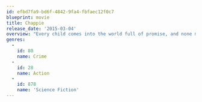 ```yaml
---
id: efbd7fa9-bd6f-4842-9fa4-fbfaec12f0c7
blueprint: movie
title: Chappie
release_date: '2015-03-04'
overview: "Every child comes into the world full of promise, and none more so than Chappie: he is gifted, special, a prodigy. Like any child, Chappie will come under the influence of his surroundings—some good, some bad—and he will rely on his heart and soul to find his way in the world and become his own man. But there's one thing that makes Chappie different from any one else: he is a robot."
genres:
  -
    id: 80
    name: Crime
  -
    id: 28
    name: Action
  -
    id: 878
    name: 'Science Fiction'
---
```

